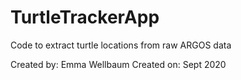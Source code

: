 # TurtleTrackerApp
Code to extract turtle locations from raw ARGOS data

Created by: Emma Wellbaum
Created on: Sept 2020